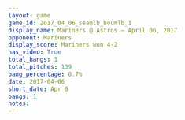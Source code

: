 ```yaml
---
layout: game
game_id: 2017_04_06_seamlb_houmlb_1
display_name: Mariners @ Astros – April 06, 2017
opponent: Mariners
display_score: Mariners won 4-2
has_video: True
total_bangs: 1
total_pitches: 139
bang_percentage: 0.7%
date: 2017-04-06
short_date: Apr 6
bangs: 1
notes: 
---
```

